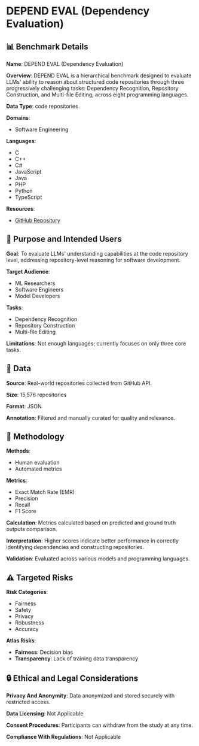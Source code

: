 # DEPEND EVAL (Dependency Evaluation)

## 📊 Benchmark Details

**Name**: DEPEND EVAL (Dependency Evaluation)

**Overview**: DEPEND EVAL is a hierarchical benchmark designed to evaluate LLMs' ability to reason about structured code repositories through three progressively challenging tasks: Dependency Recognition, Repository Construction, and Multi-file Editing, across eight programming languages.

**Data Type**: code repositories

**Domains**:
- Software Engineering

**Languages**:
- C
- C++
- C#
- JavaScript
- Java
- PHP
- Python
- TypeScript

**Resources**:
- [GitHub Repository](https://github.com/ink7-sudo/DependEval)

## 🎯 Purpose and Intended Users

**Goal**: To evaluate LLMs' understanding capabilities at the code repository level, addressing repository-level reasoning for software development.

**Target Audience**:
- ML Researchers
- Software Engineers
- Model Developers

**Tasks**:
- Dependency Recognition
- Repository Construction
- Multi-file Editing

**Limitations**: Not enough languages; currently focuses on only three core tasks.

## 💾 Data

**Source**: Real-world repositories collected from GitHub API.

**Size**: 15,576 repositories

**Format**: JSON

**Annotation**: Filtered and manually curated for quality and relevance.

## 🔬 Methodology

**Methods**:
- Human evaluation
- Automated metrics

**Metrics**:
- Exact Match Rate (EMR)
- Precision
- Recall
- F1 Score

**Calculation**: Metrics calculated based on predicted and ground truth outputs comparison.

**Interpretation**: Higher scores indicate better performance in correctly identifying dependencies and constructing repositories.

**Validation**: Evaluated across various models and programming languages.

## ⚠️ Targeted Risks

**Risk Categories**:
- Fairness
- Safety
- Privacy
- Robustness
- Accuracy

**Atlas Risks**:
- **Fairness**: Decision bias
- **Transparency**: Lack of training data transparency

## 🔒 Ethical and Legal Considerations

**Privacy And Anonymity**: Data anonymized and stored securely with restricted access.

**Data Licensing**: Not Applicable

**Consent Procedures**: Participants can withdraw from the study at any time.

**Compliance With Regulations**: Not Applicable
